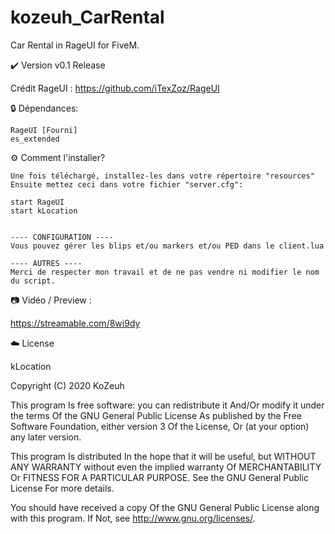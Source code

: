 # kozeuh_CarRental
Car Rental in RageUI for FiveM.

✔️ Version v0.1 Release

Crédit RageUI : https://github.com/iTexZoz/RageUI

🔒 Dépendances:

    RageUI [Fourni]
    es_extended


⚙️ Comment l'installer?

    Une fois téléchargé, installez-les dans votre répertoire "resources"
    Ensuite mettez ceci dans votre fichier "server.cfg":
    
    start RageUI
    start kLocation
    

    ---- CONFIGURATION ----
    Vous pouvez gérer les blips et/ou markers et/ou PED dans le client.lua

    ---- AUTRES ----
    Merci de respecter mon travail et de ne pas vendre ni modifier le nom du script.


📷 Vidéo / Preview :

https://streamable.com/8wi9dy


☁️ License

kLocation

Copyright (C) 2020 KoZeuh

This program Is free software: you can redistribute it And/Or modify it under the terms Of the GNU General Public License As published by the Free Software Foundation, either version 3 Of the License, Or (at your option) any later version.

This program Is distributed In the hope that it will be useful, but WITHOUT ANY WARRANTY without even the implied warranty Of MERCHANTABILITY Or FITNESS FOR A PARTICULAR PURPOSE. See the GNU General Public License For more details.

You should have received a copy Of the GNU General Public License along with this program. If Not, see http://www.gnu.org/licenses/.